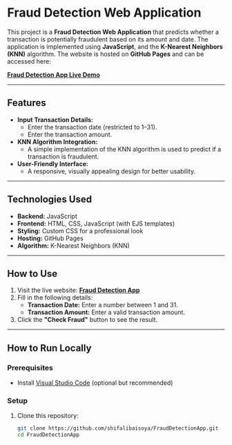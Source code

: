 # Fraud Detection Web Application

This project is a **Fraud Detection Web Application** that predicts whether a transaction is potentially fraudulent based on its amount and date. The application is implemented using **JavaScript**, and the **K-Nearest Neighbors (KNN)** algorithm. The website is hosted on **GitHub Pages** and can be accessed here:

**[Fraud Detection App Live Demo](https://shifalibaisoya.github.io/FraudDetectionApp/)**

---

## **Features**

- **Input Transaction Details:**
  - Enter the transaction date (restricted to 1–31).
  - Enter the transaction amount.
- **KNN Algorithm Integration:**
  - A simple implementation of the KNN algorithm is used to predict if a transaction is fraudulent.
- **User-Friendly Interface:**
  - A responsive, visually appealing design for better usability.

---

## **Technologies Used**

- **Backend:** JavaScript
- **Frontend:** HTML, CSS, JavaScript (with EJS templates)
- **Styling:** Custom CSS for a professional look
- **Hosting:** GitHub Pages
- **Algorithm:** K-Nearest Neighbors (KNN)

---

## **How to Use**

1. Visit the live website: **[Fraud Detection App](https://shifalibaisoya.github.io/FraudDetectionApp/)**
2. Fill in the following details:
   - **Transaction Date:** Enter a number between 1 and 31.
   - **Transaction Amount:** Enter a valid transaction amount.
3. Click the **"Check Fraud"** button to see the result.

---

## **How to Run Locally**

### Prerequisites

- Install [Visual Studio Code](https://code.visualstudio.com/) (optional but recommended)

### Setup

1. Clone this repository:
   ```bash
   git clone https://github.com/shifalibaisoya/FraudDetectionApp.git
   cd FraudDetectionApp
